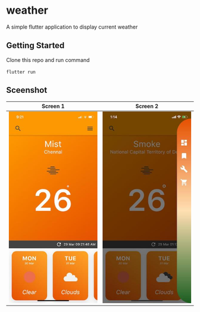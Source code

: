# weather

A simple flutter application to display current weather

## Getting Started

Clone this repo and run command

`flutter run`

## Sceenshot
Screen 1             |  Screen 2
:-------------------------:|:-------------------------:
![](https://raw.githubusercontent.com/mahiznan/weather/master/screens/screen1.jpeg)  |  ![](https://github.com/mahiznan/weather/blob/master/screens/screen2.jpg)
